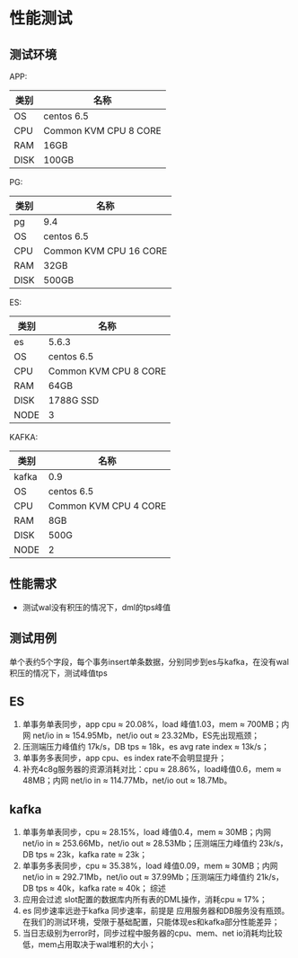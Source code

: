 # 性能测试

## 测试环境

APP:

|类别|名称|
|---|---|
|OS       | centos 6.5 |
|CPU      |Common KVM CPU 8 CORE|
|RAM      |16GB|
|DISK     |100GB|

PG:

|类别|名称|
|---|---|
|pg    |9.4|
|OS       | centos 6.5 |
|CPU      |Common KVM CPU 16 CORE|
|RAM      |32GB|
|DISK     |500GB|

ES:

|类别|名称|
|---|---|
| es | 5.6.3 |
|OS       | centos 6.5 |
|CPU      |Common KVM CPU 8 CORE|
|RAM      |64GB|
|DISK     |1788G SSD|
|NODE     |3|

KAFKA:

|类别|名称|
|---|---|
| kafka | 0.9 |
|OS       | centos 6.5 |
|CPU      |Common KVM CPU 4 CORE|
|RAM      |8GB|
|DISK     | 500G|
|NODE     |2|

## 性能需求

- 测试wal没有积压的情况下，dml的tps峰值

## 测试用例

单个表约5个字段，每个事务insert单条数据，分别同步到es与kafka，在没有wal积压的情况下，测试峰值tps

## ES

1. 单事务单表同步，app cpu ≈ 20.08%，load 峰值1.03，mem ≈ 700MB；内网 net/io in ≈ 154.95Mb，net/io out ≈ 23.32Mb，ES先出现瓶颈；
2. 压测端压力峰值约 17k/s，DB tps ≈ 18k，es avg rate index ≈ 13k/s；
3. 单事务多表同步，app cpu、es index rate不会明显提升；
4. 补充4c8g服务器的资源消耗对比：cpu ≈ 28.86%，load峰值0.6，mem ≈ 48MB；内网 net/io in ≈ 114.77Mb，net/io out ≈ 18.7Mb。

## kafka

1. 单事务单表同步，cpu ≈ 28.15%，load 峰值0.4，mem ≈ 30MB；内网 net/io in ≈ 253.66Mb，net/io out ≈ 28.53Mb；压测端压力峰值约 23k/s，DB tps ≈ 23k，kafka rate ≈ 23k；
2. 单事务多表同步，cpu ≈ 35.38%，load 峰值0.09，mem ≈ 30MB；内网 net/io in ≈ 292.71Mb，net/io out ≈ 37.99Mb；压测端压力峰值约 21k/s，DB tps ≈ 40k，kafka rate ≈ 40k；
综述
1. 应用会过滤 slot配置的数据库内所有表的DML操作，消耗cpu ≈ 17%；
2. es 同步速率远逊于kafka 同步速率，前提是 应用服务器和DB服务没有瓶颈。在我们的测试环境，受限于基础配置，只能体现es和kafka部分性能差异；
3. 当日志级别为error时，同步过程中服务器的cpu、mem、net io消耗均比较低，mem占用取决于wal堆积的大小；

